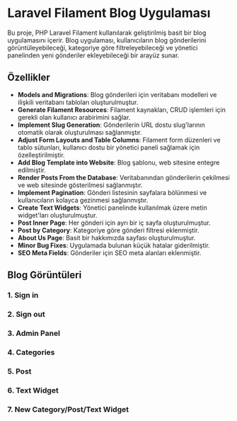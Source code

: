 # Laravel Filament Blog Uygulaması

Bu proje, PHP Laravel Filament kullanılarak geliştirilmiş basit bir blog uygulamasını içerir. Blog uygulaması, kullanıcıların blog gönderilerini görüntüleyebileceği, kategoriye göre filtreleyebileceği ve yönetici panelinden yeni gönderiler ekleyebileceği bir arayüz sunar.

## Özellikler

- **Models and Migrations**: Blog gönderileri için veritabanı modelleri ve ilişkili veritabanı tabloları oluşturulmuştur.
- **Generate Filament Resources**: Filament kaynakları, CRUD işlemleri için gerekli olan kullanıcı arabirimini sağlar.
- **Implement Slug Generation**: Gönderilerin URL dostu slug'larının otomatik olarak oluşturulması sağlanmıştır.
- **Adjust Form Layouts and Table Columns**: Filament form düzenleri ve tablo sütunları, kullanıcı dostu bir yönetici paneli sağlamak için özelleştirilmiştir.
- **Add Blog Template into Website**: Blog şablonu, web sitesine entegre edilmiştir.
- **Render Posts From the Database**: Veritabanından gönderilerin çekilmesi ve web sitesinde gösterilmesi sağlanmıştır.
- **Implement Pagination**: Gönderi listesinin sayfalara bölünmesi ve kullanıcıların kolayca gezinmesi sağlanmıştır.
- **Create Text Widgets**: Yönetici panelinde kullanılmak üzere metin widget'ları oluşturulmuştur.
- **Post Inner Page**: Her gönderi için ayrı bir iç sayfa oluşturulmuştur.
- **Post by Category**: Kategoriye göre gönderi filtresi eklenmiştir.
- **About Us Page**: Basit bir hakkımızda sayfası oluşturulmuştur.
- **Minor Bug Fixes**: Uygulamada bulunan küçük hatalar giderilmiştir.
- **SEO Meta Fields**: Gönderiler için SEO meta alanları eklenmiştir.

## Blog Görüntüleri
### 1. Sign in

### 2. Sign out

### 3. Admin Panel

### 4. Categories

### 5. Post

### 6. Text Widget

### 7. New Category/Post/Text Widget

